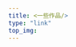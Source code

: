 ```yaml
---
title: <一些作品/>
type: "link"
top_img:
---
```


<style>
    .link-icon{
        color: #fff;
        background-color: #000;
        height: 60px;
        width: 60px;
        display: flex!important;
        font-size: 30px;
        align-items: center;
        justify-content: center;
    }
    .link-icon::before{
        position: relative;
        top: -2px;
    }
    .link-icon-text{
        color: #fff;
        font-size: 13px;
    }
</style>